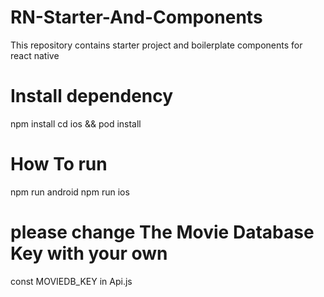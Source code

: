 # RN-Starter-And-Components
This repository contains starter project and boilerplate components for react native

# Install dependency
npm install
cd ios && pod install

# How To run 
npm run android
npm run ios

# please change The Movie Database Key with your own
const MOVIEDB_KEY in Api.js

